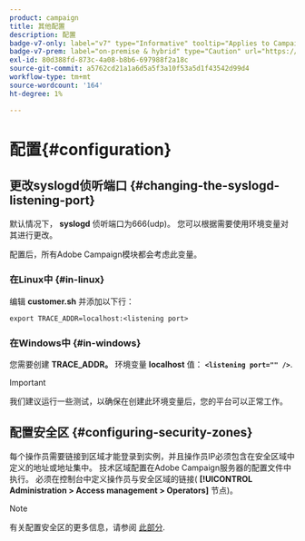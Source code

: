 ```yaml
---
product: campaign
title: 其他配置
description: 配置
badge-v7-only: label="v7" type="Informative" tooltip="Applies to Campaign Classic v7 only"
badge-v7-prem: label="on-premise & hybrid" type="Caution" url="https://experienceleague.adobe.com/docs/campaign-classic/using/installing-campaign-classic/architecture-and-hosting-models/hosting-models-lp/hosting-models.html?lang=en" tooltip="Applies to on-premise and hybrid deployments only"
exl-id: 80d388fd-873c-4a08-b8b6-697988f2a18c
source-git-commit: a5762cd21a1a6d5a5f3a10f53a5d1f43542d99d4
workflow-type: tm+mt
source-wordcount: '164'
ht-degree: 1%

---
```


# 配置{#configuration}



## 更改syslogd侦听端口 {#changing-the-syslogd-listening-port}

默认情况下， **syslogd** 侦听端口为666(udp)。 您可以根据需要使用环境变量对其进行更改。

配置后，所有Adobe Campaign模块都会考虑此变量。

### 在Linux中 {#in-linux}

编辑 **customer.sh** 并添加以下行：

```
export TRACE_ADDR=localhost:<listening port>
```

### 在Windows中 {#in-windows}

您需要创建 **TRACE_ADDR。** 环境变量 **localhost** 值： **`<listening port="" />`**.

>[!IMPORTANT]
>
>我们建议运行一些测试，以确保在创建此环境变量后，您的平台可以正常工作。

## 配置安全区 {#configuring-security-zones}

每个操作员需要链接到区域才能登录到实例，并且操作员IP必须包含在安全区域中定义的地址或地址集中。 技术区域配置在Adobe Campaign服务器的配置文件中执行。 必须在控制台中定义操作员与安全区域的链接( **[!UICONTROL Administration > Access management > Operators]** 节点)。

>[!NOTE]
>
>有关配置安全区的更多信息，请参阅 [此部分](../../installation/using/security-zones.md).
